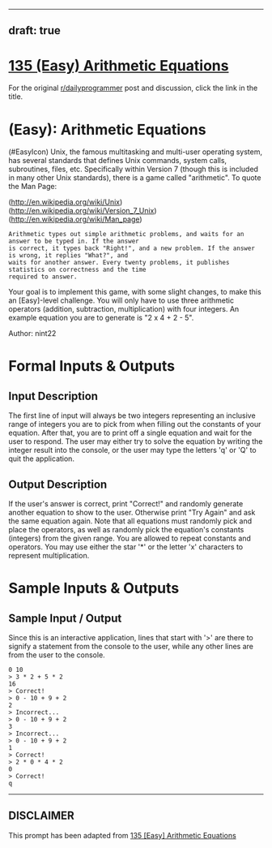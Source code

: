 ---
draft: true
----

# [135 (Easy) Arithmetic Equations](https://www.reddit.com/r/dailyprogrammer/comments/1k7s7p/081313_challenge_135_easy_arithmetic_equations/)

For the original [r/dailyprogrammer](https://www.reddit.com/r/dailyprogrammer/) post and discussion, click the link in the title.

#  (Easy): Arithmetic Equations
(#EasyIcon)
Unix, the famous multitasking and multi-user operating system, has several standards that defines Unix commands, system calls, subroutines, files, etc. Specifically within Version 7 (though this is included in many other Unix standards), there is a game called "arithmetic". To quote the Man Page:

(http://en.wikipedia.org/wiki/Unix)
(http://en.wikipedia.org/wiki/Version_7_Unix)
(http://en.wikipedia.org/wiki/Man_page)

```
Arithmetic types out simple arithmetic problems, and waits for an answer to be typed in. If the answer
is correct, it types back "Right!", and a new problem. If the answer is wrong, it replies "What?", and
waits for another answer. Every twenty problems, it publishes statistics on correctness and the time
required to answer.
```
Your goal is to implement this game, with some slight changes, to make this an [Easy]-level challenge. You will only have to use three arithmetic operators (addition, subtraction, multiplication) with four integers. An example equation you are to generate is "2 x 4 + 2 - 5".

Author: nint22

# Formal Inputs & Outputs
## Input Description
The first line of input will always be two integers representing an inclusive range of integers you are to pick from when filling out the constants of your equation. After that, you are to print off a single equation and wait for the user to respond. The user may either try to solve the equation by writing the integer result into the console, or the user may type the letters 'q' or 'Q' to quit the application.

## Output Description
If the user's answer is correct, print "Correct!" and randomly generate another equation to show to the user. Otherwise print "Try Again" and ask the same equation again. Note that all equations must randomly pick and place the operators, as well as randomly pick the equation's constants (integers) from the given range. You are allowed to repeat constants and operators. You may use either the star '*' or the letter 'x' characters to represent multiplication.

# Sample Inputs & Outputs
## Sample Input / Output
Since this is an interactive application, lines that start with '>' are there to signify a statement from the console to the user, while any other lines are from the user to the console.


```
0 10
> 3 * 2 + 5 * 2
16
> Correct!
> 0 - 10 + 9 + 2
2
> Incorrect...
> 0 - 10 + 9 + 2
3
> Incorrect...
> 0 - 10 + 9 + 2
1
> Correct!
> 2 * 0 * 4 * 2
0
> Correct!
q
```

----
## **DISCLAIMER**
This prompt has been adapted from [135 [Easy] Arithmetic Equations](https://www.reddit.com/r/dailyprogrammer/comments/1k7s7p/081313_challenge_135_easy_arithmetic_equations/
)
